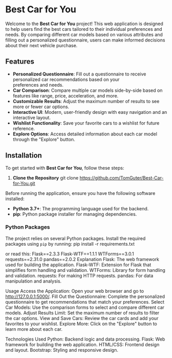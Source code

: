 # Best Car for You

Welcome to the **Best Car for You** project! This web application is designed to help users find the best cars tailored to their individual preferences and needs. By comparing different car models based on various attributes and filling out a personalized questionnaire, users can make informed decisions about their next vehicle purchase.

## Features
- **Personalized Questionnaire**: Fill out a questionnaire to receive personalized car recommendations based on your   
  preferences and needs.
- **Car Comparison**: Compare multiple car models side-by-side based on features like range, price, acceleration, and more.
- **Customizable Results**: Adjust the maximum number of results to see more or fewer car options.
- **Interactive UI**: Modern, user-friendly design with easy navigation and an interactive layout.
- **Wishlist Functionality**: Save your favorite cars to a wishlist for future reference.
- **Explore Options**: Access detailed information about each car model through the "Explore" button.

## Installation

To get started with **Best Car for You**, follow these steps:

1. **Clone the Repository**
git clone https://github.com/TomGuter/Best-Car-for-You.git

   
Before running the application, ensure you have the following software installed:

- **Python 3.7+**: The programming language used for the backend.
- **pip**: Python package installer for managing dependencies.

### Python Packages

The project relies on several Python packages. Install the required packages using `pip` by running:
pip install -r requirements.txt

or read this: 
Flask==2.3.3
Flask-WTF==1.1.1
WTForms==3.0.1
requests==2.31.0
pandas==2.0.2
Explanation
Flask: The web framework used for building the application.
Flask-WTF: Extension for Flask that simplifies form handling and validation.
WTForms: Library for form handling and validation.
requests: For making HTTP requests.
pandas: For data manipulation and analysis.


Usage
Access the Application: Open your web browser and go to http://127.0.0.1:5000/.
Fill Out the Questionnaire: Complete the personalized questionnaire to get recommendations that match your preferences.
Select Car Models: Use the comparison forms to select and compare different car models.
Adjust Results Limit: Set the maximum number of results to filter the car options.
View and Save Cars: Review the car cards and add your favorites to your wishlist.
Explore More: Click on the "Explore" button to learn more about each car.


Technologies Used
Python: Backend logic and data processing.
Flask: Web framework for building the web application.
HTML/CSS: Frontend design and layout.
Bootstrap: Styling and responsive design.
